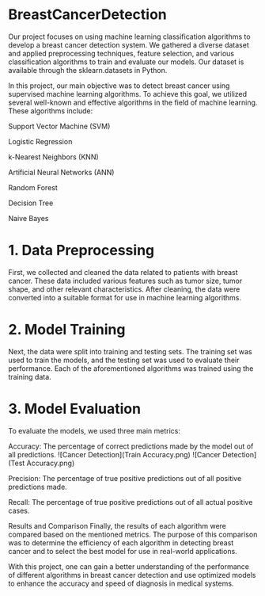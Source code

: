 # BreastCancerDetection
Our project focuses on using machine learning classification algorithms to develop a breast cancer detection system. We gathered a diverse dataset and applied preprocessing techniques, feature selection, and various classification algorithms to train and evaluate our models. Our dataset is available through the sklearn.datasets in Python.

In this project, our main objective was to detect breast cancer using supervised machine learning algorithms. To achieve this goal, we utilized several well-known and effective algorithms in the field of machine learning. These algorithms include:

Support Vector Machine (SVM)

Logistic Regression

k-Nearest Neighbors (KNN)

Artificial Neural Networks (ANN)

Random Forest

Decision Tree

Naive Bayes


# 1. Data Preprocessing
First, we collected and cleaned the data related to patients with breast cancer. These data included various features such as tumor size, tumor shape, and other relevant characteristics. After cleaning, the data were converted into a suitable format for use in machine learning algorithms.

# 2. Model Training
Next, the data were split into training and testing sets. The training set was used to train the models, and the testing set was used to evaluate their performance. Each of the aforementioned algorithms was trained using the training data.

# 3. Model Evaluation
To evaluate the models, we used three main metrics:

Accuracy: The percentage of correct predictions made by the model out of all predictions.
![Cancer Detection](Train Accuracy.png)
![Cancer Detection](Test Accuracy.png)

Precision: The percentage of true positive predictions out of all positive predictions made.

Recall: The percentage of true positive predictions out of all actual positive cases.

Results and Comparison
Finally, the results of each algorithm were compared based on the mentioned metrics. The purpose of this comparison was to determine the efficiency of each algorithm in detecting breast cancer and to select the best model for use in real-world applications.

With this project, one can gain a better understanding of the performance of different algorithms in breast cancer detection and use optimized models to enhance the accuracy and speed of diagnosis in medical systems.


